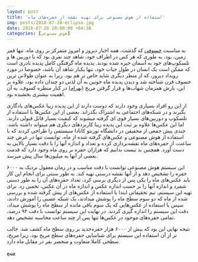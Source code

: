 ```yaml
---
layout: post
title: 'استفاده از هوش مصنوعی برای تهیه نقشه‌ از حفره‌های ماه'
img: posts/2018-07-28-eclipse.jpg
date: 2018-07-28 20:00:00 +04:30
categories: [هوش مصنوعی]
---
```

به مناسبت [خسوفی](https://fa.wikipedia.org/wiki/ماه‌گرفتگی) که گذشت، همه اخبار دیروز و امروز متمرکز بر روی ماه، تنها قمر زمین، بود، به طوری که هر کس در اطراف خود، شاهد چند نفری بود که با دوربین ها و تلسکوپ‌های خود به آسمان خیره شده بودند. پدیده ماه گرفتگی کامل پدیده نادری است که ممکن است یک انسان در طول حیات خود، تنها یکبار شاهد آن باشد، خصوصا در مورد رویداد دیروز، که از منظر دیگری شاید خاص تر هم بود. زیرا به عنوان طولانی ترین خسوف قرن شناخته شد و دیدن پدیده ماه خونین به آن لذتی دو چندان داده بود، علاوه بر این، بارش همزمان شهاب‌ها و قرار گرفتن مریخ ([بهرام](https://fa.wikipedia.org/wiki/مریخ)) در کنار منظره کسوف، به آن اهمیت بیشتری بخشیده بود.

از این رو افراد بسیاری وجود دارند که دوست دارند از این پدیده زیبا عکس‌های یادگاری بگیرند و در شبکه‌های اجتماعی به اشتراک بگذراند. بعضی از این عکس‌ها با استفاده از تلسکوپ و دوربین‌های بسیار قوی ای گرفته میشوند که کیفیت بسیار قابل قبولی دارند. اما این عکس‌ها علاوه بر ثبت این پدیده زیبا کاربرد‌های دیگری هم میتواند داشته باشد. چندی پیش جمعی از محقیقن در دانشگاه تورنتو کانادا سیستمی را طراحی کردند که با استفاده از هوش مصنوعی و عکس‌های گرفته شده از ماه، توانست تنها در عرض چند ساعت، از حفره‌های ماه نقشه‌برداری کرده و تعداد و اندازه آنها را با دقت بسیار بالایی به دست آورد. همچنین بد نیست بدانیم که هزاران حفره‌ بر روی ماه وجود دارد که قدمت بعضی از آنها به میلیون‌ها سال پیش میرسد.

این سیستم هوش مصنوعی توانست با دقت مناسب و در زمان معقول نزدیک به ۶۰۰۰ حفره را تشخیص دهد و از آنها نقشه درستی تهیه کند. به طور سنتی برای انجام این کار باید عکس‌های ماه را یکی پس از دیگری برسی کرد، تعداد حفره‌های آن را به طور دستی شمرد و اندازه آنها را بر حسب اندازه عکس و اندازه ماه در آن عکس، تخمین زد. برای تهیه این سیستم، تیم تحقیقاتی ابتدا با استفاده از عکس‌های از پیش گرفته شده و بررسی شده از ماه که دو سوم سطح ماه را پوشش میدادند، یک شبکه عصبی را آموزش دادند، سپس با استفاده از عکس‌هایی که یک سوم باقی مانده از سطح ماه را پوشش میداد، دقت این سیستم را اندازه گیری کردند. در نهایت این سیستم توانست با دقت ۹۲ درصد، تمامی حفره‌های موجود در عکس‌ها تنها پس از چند ساعت محاسبه تشخیص دهد.

نتیجه نهایی این بود که بیش از ۶۰۰۰ هزار حفره‌جدید بر روی سطح ماه کشف شد. جالب تر از آن استفاده این سیستم برای شناسایی حفره‌های سطح مریخ بود، زیرا مریخ، سطحی کاملا متفاوت و منحصر بفر در مقابل ماه دارد.

[منبع](https://utsc.utoronto.ca/news-events/breaking-research/new-technique-uses-ai-locate-and-count-craters-moon)